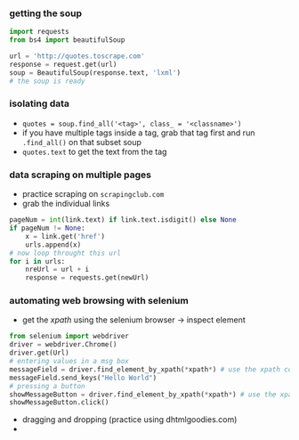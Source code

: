 ### getting the soup
```py
import requests
from bs4 import beautifulSoup

url = 'http://quotes.toscrape.com'
response = request.get(url)
soup = BeautifulSoup(response.text, 'lxml')
# the soup is ready
```

### isolating data
- `quotes = soup.find_all('<tag>', class_ = '<classname>')`
- if you have multiple tags inside a tag, grab that tag first and run `.find_all()` on that subset soup
- `quotes.text` to get the text from the tag

### data scraping on multiple pages
- practice scraping on `scrapingclub.com`
- grab the individual links
```py
pageNum = int(link.text) if link.text.isdigit() else None
if pageNum != None:
    x = link.get('href')
    urls.append(x)
# now loop throught this url
for i in urls:
    nreUrl = url + i
    response = requests.get(newUrl)
```

### automating web browsing with selenium
- get the *xpath* using the selenium browser -> inspect element
```py
from selenium import webdriver
driver = webdriver.Chrome()
driver.get(Url)
# entering values in a msg box
messageField = driver.find_element_by_xpath(*xpath*) # use the xpath copied from the selenium browser
messageField.send_keys("Hello World")
# pressing a button
showMessageButton = driver.find_element_by_xpath(*xpath*) # use the xpath copied from the selenium browser
showMessageButton.click()
```
- dragging and dropping (practice using dhtmlgoodies.com)
- 
